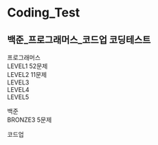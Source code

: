 # Coding_Test
## 백준_프로그래머스_코드업 코딩테스트

프로그래머스  
LEVEL1 52문제  
LEVEL2 11문제  
LEVEL3  
LEVEL4  
LEVEL5  
  
백준  
BRONZE3 5문제

코드업  
